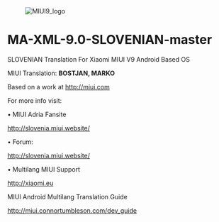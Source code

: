 <dl><dd><img src="http://i.imgur.com/JCMdFeD.png" border="0" alt="MIUI9_logo"></a></dd></dl>


MA-XML-9.0-SLOVENIAN-master
==========================

SLOVENIAN Translation For Xiaomi MIUI V9 Android Based OS


 MIUI Translation: **BOSTJAN, MARKO**

 Based on a work at http://miui.com


 For more info visit:
 
 • MIUI Adria Fansite

  http://slovenia.miui.website/
   
 • Forum:

   http://slovenia.miui.website/
  
 • Multilang MIUI Support
 
   http://xiaomi.eu


  MIUI Android Multilang Translation Guide

  http://miui.connortumbleson.com/dev_guide
